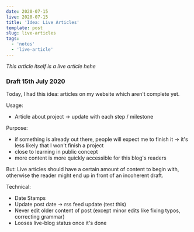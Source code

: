 ```yaml
---
date: 2020-07-15
live: 2020-07-15
title: 'Idea: Live Articles'
template: post
slug: live-articles
tags:
  - 'notes'
  - 'live-article'
---
```


*This article itself is a live article hehe*

### Draft 15th July 2020

Today, I had this idea: articles on my website which aren't complete yet.

Usage:
  - Article about project -> update with each step / milestone

Purpose:
  - if something is already out there, people will expect me to finish it -> it's less likely that I won't finish a project
  - close to learning in public concept
  - more content is more quickly accessible for this blog's readers

But: Live articles should have a certain amount of content to begin with, otherwise the reader might end up in front of an incoherent draft.

Technical:
  - Date Stamps
  - Update post date -> rss feed update (test this)
  - Never edit older content of post (except minor edits like fixing typos, correcting grammar)
  - Looses live-blog status once it's done